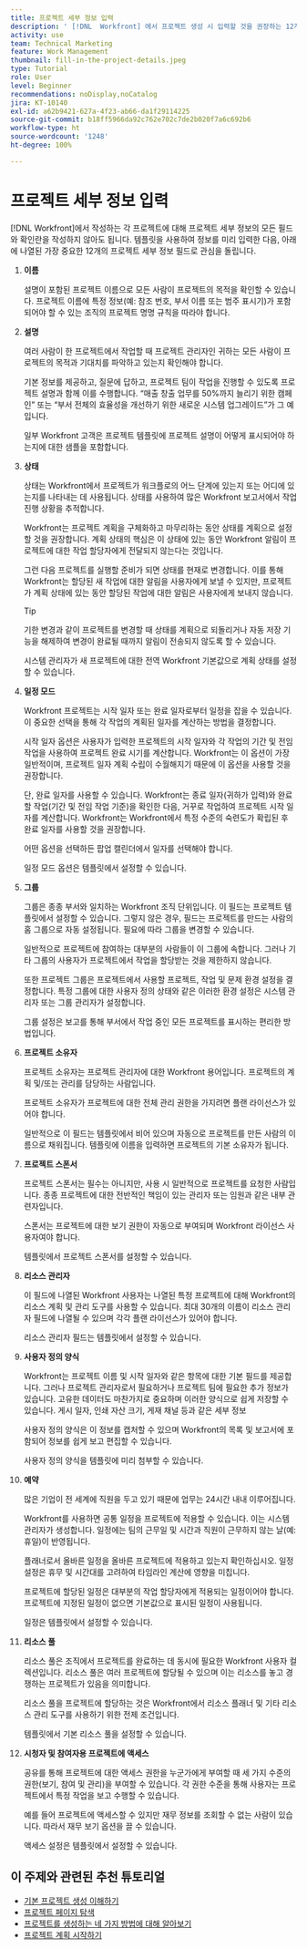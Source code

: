 ```yaml
---
title: 프로젝트 세부 정보 입력
description: ' [!DNL  Workfront] 에서 프로젝트 생성 시 입력할 것을 권장하는 12개의 프로젝트 세부 정보 필드에 대해 알아봅니다.'
activity: use
team: Technical Marketing
feature: Work Management
thumbnail: fill-in-the-project-details.jpeg
type: Tutorial
role: User
level: Beginner
recommendations: noDisplay,noCatalog
jira: KT-10140
exl-id: a62b9421-627a-4f23-ab66-da1f29114225
source-git-commit: b18ff5966da92c762e702c7de2b020f7a6c692b6
workflow-type: ht
source-wordcount: '1248'
ht-degree: 100%

---
```


# 프로젝트 세부 정보 입력

[!DNL  Workfront]에서 작성하는 각 프로젝트에 대해 프로젝트 세부 정보의 모든 필드와 확인란을 작성하지 않아도 됩니다. 템플릿을 사용하여 정보를 미리 입력한 다음, 아래에 나열된 가장 중요한 12개의 프로젝트 세부 정보 필드로 관심을 돌립니다.

1. **이름**

   설명이 포함된 프로젝트 이름으로 모든 사람이 프로젝트의 목적을 확인할 수 있습니다. 프로젝트 이름에 특정 정보(예: 참조 번호, 부서 이름 또는 범주 표시기)가 포함되어야 할 수 있는 조직의 프로젝트 명명 규칙을 따라야 합니다.


1. **설명**

   여러 사람이 한 프로젝트에서 작업할 때 프로젝트 관리자인 귀하는 모든 사람이 프로젝트의 목적과 기대치를 파악하고 있는지 확인해야 합니다.

   기본 정보를 제공하고, 질문에 답하고, 프로젝트 팀이 작업을 진행할 수 있도록 프로젝트 설명과 함께 이를 수행합니다. “매출 창출 업무를 50%까지 늘리기 위한 캠페인” 또는 “부서 전체의 효율성을 개선하기 위한 새로운 시스템 업그레이드”가 그 예입니다.

   일부 Workfront 고객은 프로젝트 템플릿에 프로젝트 설명이 어떻게 표시되어야 하는지에 대한 샘플을 포함합니다.

1. **상태**

   상태는 Workfront에서 프로젝트가 워크플로의 어느 단계에 있는지 또는 어디에 있는지를 나타내는 데 사용됩니다. 상태를 사용하여 많은 Workfront 보고서에서 작업 진행 상황을 추적합니다.

   Workfront는 프로젝트 계획을 구체화하고 마무리하는 동안 상태를 계획으로 설정할 것을 권장합니다. 계획 상태의 핵심은 이 상태에 있는 동안 Workfront 알림이 프로젝트에 대한 작업 할당자에게 전달되지 않는다는 것입니다.

   그런 다음 프로젝트를 실행할 준비가 되면 상태를 현재로 변경합니다. 이를 통해 Workfront는 할당된 새 작업에 대한 알림을 사용자에게 보낼 수 있지만, 프로젝트가 계획 상태에 있는 동안 할당된 작업에 대한 알림은 사용자에게 보내지 않습니다.

   >[!TIP]
   >
   >  기한 변경과 같이 프로젝트를 변경할 때 상태를 계획으로 되돌리거나 자동 저장 기능을 해제하여 변경이 완료될 때까지 알림이 전송되지 않도록 할 수 있습니다.

   시스템 관리자가 새 프로젝트에 대한 전역 Workfront 기본값으로 계획 상태를 설정할 수 있습니다.

1. **일정 모드**

   Workfront 프로젝트는 시작 일자 또는 완료 일자로부터 일정을 잡을 수 있습니다. 이 중요한 선택을 통해 각 작업의 계획된 일자를 계산하는 방법을 결정합니다.

   시작 일자 옵션은 사용자가 입력한 프로젝트의 시작 일자와 각 작업의 기간 및 전임 작업을 사용하여 프로젝트 완료 시기를 계산합니다. Workfront는 이 옵션이 가장 일반적이며, 프로젝트 일자 계획 수립이 수월해지기 때문에 이 옵션을 사용할 것을 권장합니다.

   단, 완료 일자를 사용할 수 있습니다. Workfront는 종료 일자(귀하가 입력)와 완료할 작업(기간 및 전임 작업 기준)을 확인한 다음, 거꾸로 작업하여 프로젝트 시작 일자를 계산합니다. Workfront는 Workfront에서 특정 수준의 숙련도가 확립된 후 완료 일자를 사용할 것을 권장합니다.

   어떤 옵션을 선택하든 팝업 캘린더에서 일자를 선택해야 합니다.

   일정 모드 옵션은 템플릿에서 설정할 수 있습니다.

1. **그룹**

   그룹은 종종 부서와 일치하는 Workfront 조직 단위입니다. 이 필드는 프로젝트 템플릿에서 설정할 수 있습니다. 그렇지 않은 경우, 필드는 프로젝트를 만드는 사람의 홈 그룹으로 자동 설정됩니다. 필요에 따라 그룹을 변경할 수 있습니다.

   일반적으로 프로젝트에 참여하는 대부분의 사람들이 이 그룹에 속합니다. 그러나 기타 그룹의 사용자가 프로젝트에서 작업을 할당받는 것을 제한하지 않습니다.

   또한 프로젝트 그룹은 프로젝트에서 사용할 프로젝트, 작업 및 문제 환경 설정을 결정합니다. 특정 그룹에 대한 사용자 정의 상태와 같은 이러한 환경 설정은 시스템 관리자 또는 그룹 관리자가 설정합니다.

   그룹 설정은 보고를 통해 부서에서 작업 중인 모든 프로젝트를 표시하는 편리한 방법입니다.

1. **프로젝트 소유자**

   프로젝트 소유자는 프로젝트 관리자에 대한 Workfront 용어입니다. 프로젝트의 계획 및/또는 관리를 담당하는 사람입니다.

   프로젝트 소유자가 프로젝트에 대한 전체 관리 권한을 가지려면 플랜 라이선스가 있어야 합니다.

   일반적으로 이 필드는 템플릿에서 비어 있으며 자동으로 프로젝트를 만든 사람의 이름으로 채워집니다. 템플릿에 이름을 입력하면 프로젝트의 기본 소유자가 됩니다.

1. **프로젝트 스폰서**

   프로젝트 스폰서는 필수는 아니지만, 사용 시 일반적으로 프로젝트를 요청한 사람입니다. 종종 프로젝트에 대한 전반적인 책임이 있는 관리자 또는 임원과 같은 내부 관련자입니다.

   스폰서는 프로젝트에 대한 보기 권한이 자동으로 부여되며 Workfront 라이선스 사용자여야 합니다.

   템플릿에서 프로젝트 스폰서를 설정할 수 있습니다.

1. **리소스 관리자**

   이 필드에 나열된 Workfront 사용자는 나열된 특정 프로젝트에 대해 Workfront의 리소스 계획 및 관리 도구를 사용할 수 있습니다. 최대 30개의 이름이 리소스 관리자 필드에 나열될 수 있으며 각각 플랜 라이선스가 있어야 합니다.

   리소스 관리자 필드는 템플릿에서 설정할 수 있습니다.

1. **사용자 정의 양식**

   Workfront는 프로젝트 이름 및 시작 일자와 같은 항목에 대한 기본 필드를 제공합니다. 그러나 프로젝트 관리자로서 필요하거나 프로젝트 팀에 필요한 추가 정보가 있습니다. 고유한 데이터도 마찬가지로 중요하며 이러한 양식으로 쉽게 저장할 수 있습니다. 게시 일자, 인쇄 자산 크기, 게재 채널 등과 같은 세부 정보

   사용자 정의 양식은 이 정보를 캡처할 수 있으며 Workfront의 목록 및 보고서에 포함되어 정보를 쉽게 보고 편집할 수 있습니다.

   사용자 정의 양식을 템플릿에 미리 첨부할 수 있습니다.

1. **예약**

   많은 기업이 전 세계에 직원을 두고 있기 때문에 업무는 24시간 내내 이루어집니다.

   Workfront를 사용하면 공통 일정을 프로젝트에 적용할 수 있습니다. 이는 시스템 관리자가 생성합니다. 일정에는 팀의 근무일 및 시간과 직원이 근무하지 않는 날(예: 휴일)이 반영됩니다.

   플래너로서 올바른 일정을 올바른 프로젝트에 적용하고 있는지 확인하십시오. 일정 설정은 휴무 및 시간대를 고려하여 타임라인 계산에 영향을 미칩니다.

   프로젝트에 할당된 일정은 대부분의 작업 할당자에게 적용되는 일정이어야 합니다. 프로젝트에 지정된 일정이 없으면 기본값으로 표시된 일정이 사용됩니다.

   일정은 템플릿에서 설정할 수 있습니다.

1. **리소스 풀**

   리소스 풀은 조직에서 프로젝트를 완료하는 데 동시에 필요한 Workfront 사용자 컬렉션입니다. 리소스 풀은 여러 프로젝트에 할당될 수 있으며 이는 리소스를 놓고 경쟁하는 프로젝트가 있음을 의미합니다.

   리소스 풀을 프로젝트에 할당하는 것은 Workfront에서 리소스 플래너 및 기타 리소스 관리 도구를 사용하기 위한 전제 조건입니다.

   템플릿에서 기본 리소스 풀을 설정할 수 있습니다.

1. **시청자 및 참여자용 프로젝트에 액세스**

   공유를 통해 프로젝트에 대한 액세스 권한을 누군가에게 부여할 때 세 가지 수준의 권한(보기, 참여 및 관리)을 부여할 수 있습니다. 각 권한 수준을 통해 사용자는 프로젝트에서 특정 작업을 보고 수행할 수 있습니다.

   예를 들어 프로젝트에 액세스할 수 있지만 재무 정보를 조회할 수 없는 사람이 있습니다. 따라서 재무 보기 옵션을 끌 수 있습니다.

   액세스 설정은 템플릿에서 설정할 수 있습니다.

## 이 주제와 관련된 추천 튜토리얼

* [기본 프로젝트 생성 이해하기](/help/manage-work/projects/understand-basic-project-creation.md)
* [프로젝트 페이지 탐색](/help/manage-work/projects/navigate-the-project-page.md)
* [프로젝트를 생성하는 네 가지 방법에 대해 알아보기](/help/manage-work/projects/understand-other-ways-to-create-projects.md)
* [프로젝트 계획 시작하기](/help/manage-work/projects/getting-started-plan-a-project.md)

